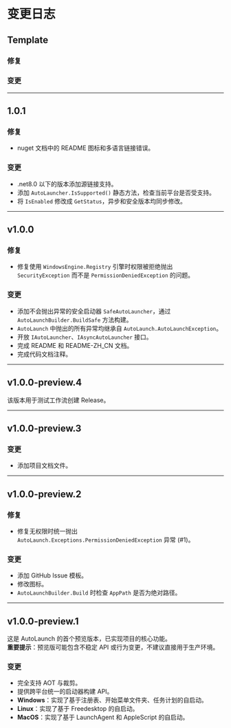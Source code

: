 # 变更日志

## Template

### 修复

### 变更

---

## 1.0.1

### 修复

- nuget 文档中的 README 图标和多语言链接错误。

### 变更

- .net8.0 以下的版本添加源链接支持。
- 添加 `AutoLauncher.IsSupported()` 静态方法，检查当前平台是否受支持。
- 将 `IsEnabled` 修改成 `GetStatus`，异步和安全版本均同步修改。

---

## v1.0.0

### 修复

- 修复使用 `WindowsEngine.Registry` 引擎时权限被拒绝抛出 `SecurityException` 而不是 `PermissionDeniedException` 的问题。

### 变更

- 添加不会抛出异常的安全启动器 `SafeAutoLauncher`，通过 `AutoLaunchBuilder.BuildSafe` 方法构建。
- `AutoLaunch` 中抛出的所有异常均继承自 `AutoLaunch.AutoLaunchException`。
- 开放 `IAutoLauncher`、`IAsyncAutoLauncher` 接口。
- 完成 README 和 README-ZH_CN 文档。
- 完成代码文档注释。

___

## v1.0.0-preview.4

该版本用于测试工作流创建 Release。

___

## v1.0.0-preview.3

### 变更

- 添加项目文档文件。

---

## v1.0.0-preview.2

### 修复

- 修复无权限时统一抛出 `AutoLaunch.Exceptions.PermissionDeniedException` 异常 (#1)。

### 变更

- 添加 GitHub Issue 模板。
- 修改图标。
- `AutoLaunchBuilder.Build` 时检查 `AppPath` 是否为绝对路径。

---

## v1.0.0-preview.1

这是 AutoLaunch 的首个预览版本，已实现项目的核心功能。  
**重要提示**：预览版可能包含不稳定 API 或行为变更，不建议直接用于生产环境。

### 变更

- 完全支持 AOT 与裁剪。
- 提供跨平台统一的启动器构建 API。
- **Windows**：实现了基于注册表、开始菜单文件夹、任务计划的自启动。
- **Linux**：实现了基于 Freedesktop 的自启动。
- **MacOS**：实现了基于 LaunchAgent 和 AppleScript 的自启动。


